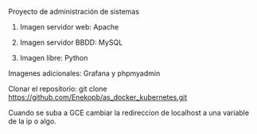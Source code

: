 Proyecto de administración de sistemas

1. Imagen servidor web: Apache

2. Imagen servidor BBDD: MySQL

3. Imagen libre: Python

Imagenes adicionales: Grafana y phpmyadmin

Clonar el repositorio: git clone https://github.com/Enekopb/as_docker_kubernetes.git

Cuando se suba a GCE cambiar la redireccion de localhost a una variable de la ip o algo.

